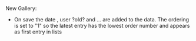 New Gallery:
- On save the date , user ?old? and ... are added to the data. The ordering is set to "1" so the latest entry has the lowest order number and appears as first entry in lists
